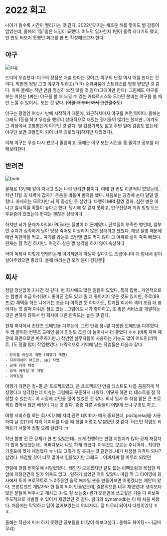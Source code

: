 # 2022 회고

나이가 들수록 시간이 빨리가는 것 같다. 2022년까지는 새로운 해를 맞아도 별 감흥이 없었는데, 올해의 1월1일은 느낌이 묘했다. 어느덧 입사한지 1년이 훌쩍 지나기도 했고, 한 번도 써보지 못했던 회고를 한 번 작성해보고자 한다.

## 야구

![ssg](https://www.kgnews.co.kr/data/photos/20221250/art_16710032858538_de2ea6.jpg)

드디어 우승했다! 야구의 장점은 매일 한다는 것이고, 야구의 단점 역시 매일 한다는 것이다. 막판엔 정말 그깟 야구가 뭐라고(ㅋㅋ) 순위싸움에 스트레스를 엄청 받았던 것 같다. 아마 올해는 작년 만큼 열심히 보진 않을 것 같다(그래야만 한다). 그럼에도 야구를 보는 이유는 (쩌는) 야구를 볼 때 느낄 수 있는 카타르시스와 도파민 분비는 야구를 볼 때만 느낄 수 있어서.. 보는 것 같다. (~~어릴 때 부터 봐서 그런걸수도~~)

야구는 평일엔 여섯시 반에 시작하기 때문에, 퇴근하자마자 야구를 켜면 딱이다. 올해는 그래도 1등을 하고 우승을 했으니 상대적으로 재밌는 경기들이 많기는 했지만.. 이겨도 그 과정에서 고통받는게 야구인 것 같다. 별 감정기복도 없고 주변 일에 감흥도 없는데 야구만 보면 과몰입이 되어 너무 괴로웠다(하지만 재밌었다).

이제 야구는 우승 다시 봤으니 졸업하고, 올해는 야구 보는 시간을 좀 줄이고 공부를 더 해보려한다.

## 반려견

![bom](https://avatars.githubusercontent.com/u/43533905?v=4)

올해로 13년째 같이 지내고 있는 나의 반려견 봄이다. 여태 한 번도 아픈적이 없었는데.. 작년 11월 초 새벽에 갑자기 온몸을 비틀며 발작을 했다. 처음보는 광경에 손이 덜덜 떨렸다. 자세히는 모르지만 뇌 쪽 증상인 듯 싶었다. 다행히 MRI 촬영 결과, 심한 병은 아니고 일시적일 확률이 높다고 했다. 당시에 잘 걷지 못하고, 안구진탕과 계속 빙빙 도는 후유증이 있었는데 현재는 괜찮은 상태이다.

하지만 뇌가 문제가 아니라 PLE라는 질병이 더 문제였다. 단백질이 부족한 병인데, 알부민 수치가 심각하게 낮아 당장 죽어도 이상하지 않은 상태라고 했었다. 해당 질병 때문에 매번 독한약을 먹고.. 곡기를 끊는듯 초반엔 밥도 먹지 않아 그 여파로 살이 죽죽 빠졌다. 현재는 잘 먹긴 하지만.. 여전히 살은 찔 생각을 하지 않아 속상하다.

약이 독해서 이렇게 연명하는게 이기적인게 아닐까 싶다가도 조금이나마 더 힘내서 같이 살아주었으면 좋겠다. 올해 바라는건 오직 봄이 건강뿐🐶

## 회사

정말 정신없이 지나간 것 같다. 현 회사에도 많은 일들이 있었다. 특히 합병.. 개인적으로는 합병이 조금 아쉬웠다. 좋아진 점도 있고 좀 더 좋아지지 않은 것도 있지만, 주로(99프로) 재택을 하는 나에게는 조금 더 이득인 듯 하다가도, 트리플 회사의 색이 조금 더 옅어지는 것 같아 아쉬운 점도 있는.. 그럼에도 내가 좋아하고, 또 좋은 서비스를 개발하는 것은 변하지 않아서 현 회사에 대한 만족도는 높은 것 같다.

현재 회사에서 컨텐츠 도메인을 다루는데, 그런 만큼 정~말 다양한 도메인을 다루었다. 두 명 뿐이던 컨텐츠 도메인 팀에 인원도 조금 더 늘어나서 더 좋았다 ㅎㅎ (비록 재택 때문에 화면으로만 마주하지만..)
작년엔 실무자들이 사용하는 기능도 많아 어드민(리액트..)도 정말 많이 작업했었다. 대략적으로 기억에 남는 작업들은 다음과 같다.

```
- 트리플 라운지 개편 (여행기 개편)
- 지리데이터 어드민, api 작업
- 공채 과제 채점
- 슬랙 애자일 봇 개발
- 리팩토링
```

여행기 개편은 정~말 큰 프로젝트였고, 큰 프로젝트인 만큼 테스트도 나름 꼼꼼하게 작성했다고 생각했는데 이슈는 그럼에도 꾸준하게 나왔다. 어떻게 하면 더 테스트를 잘 작성할 수 있는지.. 이 시점에 고민을 많이 했었던 것 같다. 회사 입사 후 처음 맡은 큰 프로젝트 였어서 많은 애정이 가는 것 같다. 종종 다른 사람들이 어떻게 쓰나 구경도 하고..

여행 서비스를 하는 회사이기에 지리 관련 데이터가 매우 중요한데, postgresql을 사용하여 날 것(?)의 지리 데이터를 다룰 때 정말 어렵고 낯설었던 것 같다. 어드민 작업도 리액트가 서툴어 정말 오래 걸렸다..ㅠ

작년 합병 전 큰 공채가 한 번 있었는데.. 크게 진행하는 만큼 지원자가 많아 공채 채점자가 많이 필요했는데.. 어쩌다보니 나도 하게 되었다. 아무것도 모르는 주니어라.. 최대한 기준표에 맞게 채점했다 ㅠ 나도 그렇게 잘 못짜는 것 같은데..내가 채점할 자격이 되나? 싶었다. 채점할 것이 너무 많아서 힘들었지만 그래도 .. 어찌저찌 잘 마무리 되었던

연말에 한참 번아웃에 시달렸었다.. 왜인진 모르겠지만 끝도 없는 리팩토링과 복잡한 작업에 지쳤던건지 뭔가 의욕도 없고.. 일하기 싫었던 적이 있었다. 마침 딱 그 타이밍에 회사에서 토이 프로젝트로 1~2주동안 슬랙 애자일 봇을 만들어보면 어떻겠냐는 제안이 왔다. 프론트엔드 개발자와 한 팀이 되어 만들었는데, 결론적으론 너무 재밌었다! 생각보다 많은 분들이 써주시고 계시고 (나도 잘 쓰는중) 뭔가 오랜만에 쓰고싶은 기술 다 써보며 주도적으로 개발할 수 있어서 재밌었던 것 같다. 람다와 dynamodb는 이 때 처음 써봤다. 처음에는 막막하고 답이 없어보였는데 어찌저찌.. 잘 마무리 되어서 다행이었다 ㅎㅎ..

올해는 작년에 미처 하지 못했던 공부들을 더 많이 해보고싶다.. 올해도 화이팅~~ (급마무리)